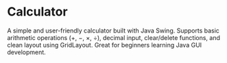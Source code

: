 # Calculator
A simple and user-friendly calculator built with Java Swing. Supports basic arithmetic operations (+, −, ×, ÷), decimal input, clear/delete functions, and clean layout using GridLayout. Great for beginners learning Java GUI development.

